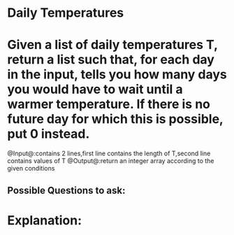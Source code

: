 # Daily Temperatures
# Given a list of daily temperatures T, return a list such that, for each day in the input, tells you how many days you would have to wait until a warmer temperature. If there is no future day for which this is possible, put 0 instead.

@Input@:contains 2 lines,first line contains the length of T,second line contains values of T
@Output@:return an integer array according to the given conditions 


## Possible Questions to ask:

# Explanation:
